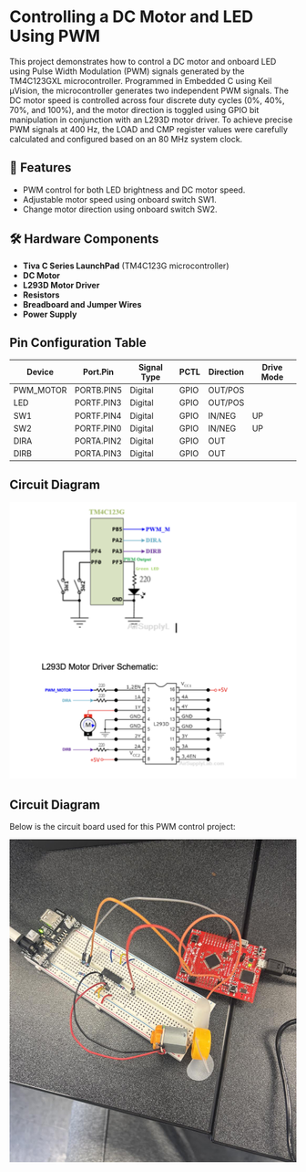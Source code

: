 # Controlling a DC Motor and LED Using PWM
This project demonstrates how to control a DC motor and onboard LED using Pulse Width Modulation (PWM) signals generated by the TM4C123GXL microcontroller. Programmed in Embedded C using Keil µVision, the microcontroller generates two independent PWM signals. The DC motor speed is controlled across four discrete duty cycles (0%, 40%, 70%, and 100%), and the motor direction is toggled using GPIO bit manipulation in conjunction with an L293D motor driver. To achieve precise PWM signals at 400 Hz, the LOAD and CMP register values were carefully calculated and configured based on an 80 MHz system clock.

## 🔧 Features

- PWM control for both LED brightness and DC motor speed.
- Adjustable motor speed using onboard switch SW1.
- Change motor direction using onboard switch SW2.
  
## 🛠 Hardware Components

- **Tiva C Series LaunchPad** (TM4C123G microcontroller)
- **DC Motor**
- **L293D Motor Driver**
- **Resistors** 
- **Breadboard and Jumper Wires** 
- **Power Supply**

## Pin Configuration Table

| Device     | Port.Pin     | Signal Type | PCTL | Direction | Drive Mode |
|------------|--------------|--------------|------|-----------|-------------|
| PWM_MOTOR  | PORTB.PIN5   | Digital      | GPIO | OUT/POS   |             |
| LED        | PORTF.PIN3   | Digital      | GPIO | OUT/POS   |             |
| SW1        | PORTF.PIN4   | Digital      | GPIO | IN/NEG    | UP          |
| SW2        | PORTF.PIN0   | Digital      | GPIO | IN/NEG    | UP          |
| DIRA       | PORTA.PIN2   | Digital      | GPIO | OUT       |             |
| DIRB       | PORTA.PIN3   | Digital      | GPIO | OUT       |             |

##  Circuit Diagram

![PWM Circuit Diagram](./Circuit_Diagram.png)

## Circuit Diagram

Below is the circuit board used for this PWM control project:

![Circuit Diagram](./Circuit_Board.png)
